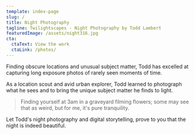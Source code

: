 ```yaml
---
template: index-page
slug: /
title: Night Photography
tagline: Twilightscapes - Night Photography by Todd Lambert
featuredImage: /assets/night316.jpg
cta:
  ctaText: View the work
  ctaLink: /photos/
---
```

Finding obscure locations and unusual subject matter, Todd has excelled at capturing long exposure photos of rarely seen moments of time.

As a location scout and avid urban explorer, Todd learned to photograph what he sees and to bring the unique subject matter he finds to light. 

> Finding yourself at 3am in a graveyard filming flowers; some may see that as weird, but for me, it's pure tranquility.

Let Todd's night photography and digital storytelling, prove to you that the night is indeed beautiful.